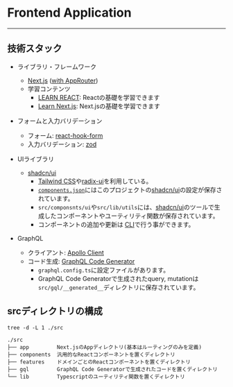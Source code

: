 # Frontend Application

---

## 技術スタック

- ライブラリ・フレームワーク

  - [Next.js](https://nextjs.org/) ([with AppRouter](https://nextjs.org/docs/app))
  - 学習コンテンツ
    - [LEARN REACT](https://ja.react.dev/learn): Reactの基礎を学習できます
    - [Learn Next.js](https://nextjs.org/learn): Next.jsの基礎を学習できます

- フォームと入力バリデーション
  - フォーム: [react-hook-form](https://react-hook-form.com/)
  - 入力バリデーション: [zod](https://github.com/colinhacks/zod)
- UIライブラリ
  - [shadcn/ui](https://ui.shadcn.com/)
    - [Tailwind CSS](https://tailwindcss.com/)や[radix-ui](https://www.radix-ui.com/)を利用している。
    - [`components.json`](https://ui.shadcn.com/docs/components-json)にはこのプロジェクトの[shadcn/ui](https://ui.shadcn.com/)の設定が保存されています。
    - `src/componsnts/ui`や`src/lib/utils`には、[shadcn/ui](https://ui.shadcn.com/)のツールで生成したコンポーネントやユーティリティ関数が保存されています。
    - コンポーネントの追加や更新は [CLI](https://ui.shadcn.com/docs/cli)で行う事ができます。
- GraphQL
  - クライアント: [Apollo Client](https://www.apollographql.com/docs/react/)
  - コード生成: [GraphQL Code Generator](https://the-guild.dev/graphql/codegen/docs/guides/react-query)
    - `graphql.config.ts`に設定ファイルがあります。
    - GraphQL Code Generatorで生成されたquery, mutationは`src/gql/__generated__`ディレクトリに保存されています。

## srcディレクトリの構成

```
tree -d -L 1 ./src

./src
├── app         Next.jsのAppディレクトリ(基本はルーティングのみを定義)
├── components  汎用的なReactコンポーネントを置くディレクトリ
├── features    ドメインごとのReactコンポーネントを置くディレクトリ
├── gql         GraphQL Code Generatorで生成されたコードを置くディレクトリ
└── lib         Typescriptのユーティリティ関数を置くディレクトリ
```
